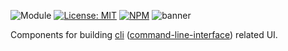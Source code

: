 ![Module](https://img.shields.io/badge/%40platform-ui.cli-%23EA4E7E.svg)
[![License: MIT](https://img.shields.io/badge/license-MIT-blue.svg)](https://opensource.org/licenses/MIT)
[![NPM](https://img.shields.io/npm/v/@platform/ui.cli.svg?colorB=blue&style=flat)](https://www.npmjs.com/package/@platform/ui.cli)
![banner](https://user-images.githubusercontent.com/185555/55036690-45e23780-5080-11e9-9514-a1e44df836f5.png)

Components for building [cli](https://en.wikipedia.org/wiki/Command-line_interface) ([command-line-interface](https://en.wikipedia.org/wiki/Command-line_interface)) related UI.


